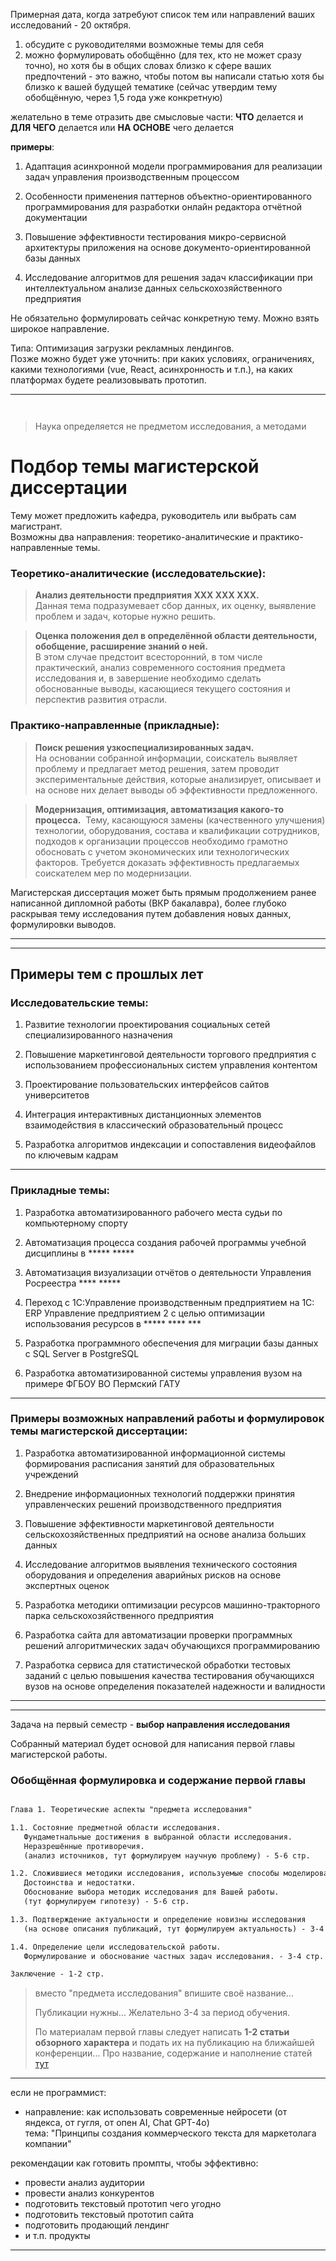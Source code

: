 Примерная дата, когда затребуют список тем или направлений ваших исследований - 20 октября.  

1) обсудите с руководителями возможные темы для себя  
2) можно формулировать обобщённо (для тех, кто не может сразу точно), но хотя бы в общих словах близко к сфере ваших предпочтений - это важно, чтобы потом вы написали статью хотя бы близко к вашей будущей тематике (сейчас утвердим тему обобщённую, через 1,5 года уже конкретную)  

желательно в теме отразить две смысловые части: **ЧТО** делается и **ДЛЯ ЧЕГО** делается или **НА ОСНОВЕ** чего делается  

**примеры**:  

1. Адаптация асинхронной модели программирования для реализации задач управления производственным процессом  

2. Особенности применения паттернов объектно-ориентированного программирования для разработки онлайн редактора отчётной документации  

3. Повышение эффективности тестирования микро-сервисной архитектуры приложения на основе документо-ориентированной базы данных  

4. Исследование алгоритмов для решения задач классификации при интеллектуальном анализе данных сельскохозяйственного предприятия  

Не обязательно формулировать сейчас конкретную тему. Можно взять широкое направление.  

Типа: Оптимизация загрузки рекламных лендингов.  
Позже можно будет уже уточнить: при каких условиях, ограничениях, какими технологиями (vue, React, асинхронность и т.п.), на каких платформах будете реализовывать прототип.  

---  

```txt



```

> Наука определяется не предметом исследования, а методами  

# Подбор темы магистерской диссертации  

Тему может предложить кафедра, руководитель или выбрать сам магистрант.  
Возможны два направления: теоретико-аналитические и практико-направленные темы.  

### Теоретико-аналитические (исследовательские):  

> **Анализ деятельности предприятия XXX XXX XXX.**  
> Данная тема подразумевает сбор данных, их оценку, выявление проблем и задач, которые нужно решить.  

> **Оценка положения дел в определённой области деятельности, обобщение, расширение знаний о ней.**  
> В этом случае предстоит всесторонний, в том числе практический, анализ современного состояния предмета исследования и, в завершение необходимо сделать обоснованные выводы, касающиеся текущего состояния и перспектив развития отрасли.  

### Практико-направленные (прикладные):  

> **Поиск решения узкоспециализированных задач.**  
> На основании собранной информации, соискатель выявляет проблему и предлагает метод решения, затем проводит экспериментальные действия, которые анализирует, описывает и на основе них делает выводы об эффективности предложенного.  

> **Модернизация, оптимизация, автоматизация какого-то процесса.**  
> Тему, касающуюся замены (качественного улучшения) технологии, оборудования, состава и квалификации сотрудников, подходов к организации процессов необходимо грамотно обосновать с учетом экономических или технологических факторов. Требуется доказать эффективность предлагаемых соискателем мер по модернизации.  

Магистерская диссертация может быть прямым продолжением ранее написанной дипломной работы (ВКР бакалавра), более глубоко раскрывая тему исследования путем добавления новых данных, формулировки выводов.  

---  

---  

## Примеры тем с прошлых лет  

### Исследовательские темы:  

1. Развитие технологии проектирования социальных сетей специализированного назначения

2. Повышение маркетинговой деятельности торгового предприятия с использованием профессиональных систем управления контентом

3. Проектирование пользовательских интерфейсов сайтов университетов

4. Интеграция интерактивных дистанционных элементов взаимодействия в классический образовательный процесс

5. Разработка алгоритмов индексации и сопоставления видеофайлов по ключевым кадрам

---  

### Прикладные темы:  

1. Разработка автоматизированного рабочего места судьи по компьютерному спорту

2. Автоматизация процесса создания рабочей программы учебной дисциплины в ***** *****

3. Автоматизация визуализации отчётов о деятельности Управления Росреестра **** *****

4. Переход с 1С:Управление производственным предприятием на 1С: ERP Управление предприятием 2 с целью оптимизации использования ресурсов в ***** **** ***

5. Разработка программного обеспечения для миграции базы данных с SQL Server в PostgreSQL

6. Разработка автоматизированной системы управления вузом на примере ФГБОУ ВО Пермский ГАТУ

---  

### Примеры возможных направлений работы и формулировок темы магистерской диссертации:

1. Разработка автоматизированной информационной системы формирования расписания занятий для образовательных учреждений  

2. Внедрение информационных технологий поддержки принятия управленческих решений производственного предприятия  

3. Повышение эффективности маркетинговой деятельности сельскохозяйственных предприятий на основе анализа больших данных  

4. Исследование алгоритмов выявления технического состояния оборудования и определения аварийных рисков на основе экспертных оценок  

5. Разработка методики оптимизации ресурсов машинно-тракторного парка сельскохозяйственного предприятия  

6. Разработка сайта для автоматизации проверки программных решений алгоритмических задач обучающихся программированию  

7. Разработка сервиса для статистической обработки тестовых заданий с целью повышения качества тестирования обучающихся вузов на основе определения показателей надежности и валидности  

---  

---  

Задача на первый семестр - **выбор направления исследования**  

Собранный материал будет основой для написания первой главы магистерской работы.  

### Обобщённая формулировка и содержание первой главы  

```txt

Глава 1. Теоретические аспекты "предмета исследования"

1.1. Состояние предметной области исследования. 
   Фундаметнальные достижения в выбранной области исследования. 
   Неразрешённые противоречия. 
   (анализ источников, тут формулируем научную проблему) - 5-6 стр.  

1.2. Сложившиеся методики исследования, используемые способы моделирования.  
   Достоинства и недостатки. 
   Обоснование выбора методик исследования для Вашей работы.  
   (тут формулируем гипотезу) - 5-6 стр.  

1.3. Подтверждение актуальности и определение новизны исследования 
   (на основе описания публикаций, тут формулируем актуальность) - 3-4 стр.  

1.4. Определение цели исследовательской работы.  
   Формулирование и обоснование частных задач исследования. - 3-4 стр.  

Заключение - 1-2 стр.  

```

> вместо "предмета исследования" впишите своё название...  
> 
> Публикации нужны... Желательно 3-4 за период обучения.  
> 
> По материалам первой главы следует написать **1-2 статьи обзорного характера** и подать их на публикацию на ближайшей конференции...
> Про название, содержание и наполнение статей [тут](статья.md)  

---  

если не программист:  

- направление: как использовать современные нейросети (от яндекса, от гугля, от опен AI, Chat GPT-4o)  
тема: "Принципы создания коммерческого текста для маркетолага компании"  

рекомендации как готовить промпты, чтобы эффективно:   

- провести анализ аудитории  
- провести анализ конкурентов  
- подготовить текстовый прототип чего угодно  
- подготовить текстовый прототип сайта  
- подготовить продающий лендинг  
- и т.п. продукты

---  
